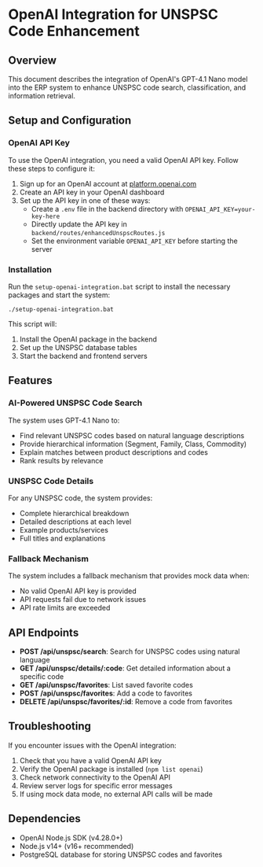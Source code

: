 # OpenAI Integration for UNSPSC Code Enhancement

## Overview

This document describes the integration of OpenAI's GPT-4.1 Nano model into the ERP system to enhance UNSPSC code search, classification, and information retrieval.

## Setup and Configuration

### OpenAI API Key

To use the OpenAI integration, you need a valid OpenAI API key. Follow these steps to configure it:

1. Sign up for an OpenAI account at [platform.openai.com](https://platform.openai.com)
2. Create an API key in your OpenAI dashboard
3. Set up the API key in one of these ways:
   - Create a `.env` file in the backend directory with `OPENAI_API_KEY=your-key-here`
   - Directly update the API key in `backend/routes/enhancedUnspscRoutes.js`
   - Set the environment variable `OPENAI_API_KEY` before starting the server

### Installation

Run the `setup-openai-integration.bat` script to install the necessary packages and start the system:

```
./setup-openai-integration.bat
```

This script will:
1. Install the OpenAI package in the backend
2. Set up the UNSPSC database tables
3. Start the backend and frontend servers

## Features

### AI-Powered UNSPSC Code Search

The system uses GPT-4.1 Nano to:
- Find relevant UNSPSC codes based on natural language descriptions
- Provide hierarchical information (Segment, Family, Class, Commodity)
- Explain matches between product descriptions and codes
- Rank results by relevance

### UNSPSC Code Details

For any UNSPSC code, the system provides:
- Complete hierarchical breakdown
- Detailed descriptions at each level
- Example products/services
- Full titles and explanations

### Fallback Mechanism

The system includes a fallback mechanism that provides mock data when:
- No valid OpenAI API key is provided
- API requests fail due to network issues
- API rate limits are exceeded

## API Endpoints

- **POST /api/unspsc/search**: Search for UNSPSC codes using natural language
- **GET /api/unspsc/details/:code**: Get detailed information about a specific code
- **GET /api/unspsc/favorites**: List saved favorite codes
- **POST /api/unspsc/favorites**: Add a code to favorites
- **DELETE /api/unspsc/favorites/:id**: Remove a code from favorites

## Troubleshooting

If you encounter issues with the OpenAI integration:

1. Check that you have a valid OpenAI API key
2. Verify the OpenAI package is installed (`npm list openai`)
3. Check network connectivity to the OpenAI API
4. Review server logs for specific error messages
5. If using mock data mode, no external API calls will be made

## Dependencies

- OpenAI Node.js SDK (v4.28.0+)
- Node.js v14+ (v16+ recommended)
- PostgreSQL database for storing UNSPSC codes and favorites
